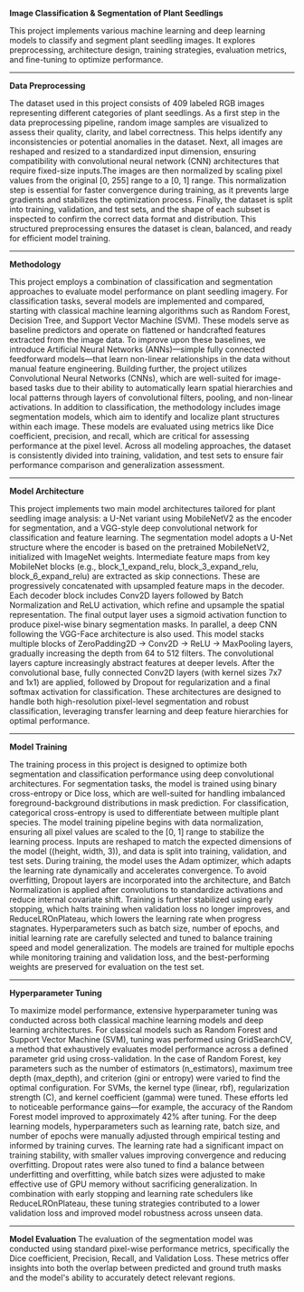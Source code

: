 **Image Classification & Segmentation of Plant Seedlings**

This project implements various machine learning and deep learning models to classify and segment plant seedling images. It explores preprocessing, architecture design, training strategies, evaluation metrics, and fine-tuning to optimize performance.

------------------
**Data Preprocessing**

The dataset used in this project consists of 409 labeled RGB images representing different categories of plant seedlings. As a first step in the data preprocessing pipeline, random image samples are visualized to assess their quality, clarity, and label correctness. This helps identify any inconsistencies or potential anomalies in the dataset.
Next, all images are reshaped and resized to a standardized input dimension, ensuring compatibility with convolutional neural network (CNN) architectures that require fixed-size inputs.The images are then normalized by scaling pixel values from the original [0, 255] range to a [0, 1] range. This normalization step is essential for faster convergence during training, as it prevents large gradients and stabilizes the optimization process. Finally, the dataset is split into training, validation, and test sets, and the shape of each subset is inspected to confirm the correct data format and distribution.
This structured preprocessing ensures the dataset is clean, balanced, and ready for efficient model training.

----------------------------
**Methodology**

This project employs a combination of classification and segmentation approaches to evaluate model performance on plant seedling imagery.
For classification tasks, several models are implemented and compared, starting with classical machine learning algorithms such as Random Forest, Decision Tree, and Support Vector Machine (SVM). These models serve as baseline predictors and operate on flattened or handcrafted features extracted from the image data.
To improve upon these baselines, we introduce Artificial Neural Networks (ANNs)—simple fully connected feedforward models—that learn non-linear relationships in the data without manual feature engineering.
Building further, the project utilizes Convolutional Neural Networks (CNNs), which are well-suited for image-based tasks due to their ability to automatically learn spatial hierarchies and local patterns through layers of convolutional filters, pooling, and non-linear activations.
In addition to classification, the methodology includes image segmentation models, which aim to identify and localize plant structures within each image. These models are evaluated using metrics like Dice coefficient, precision, and recall, which are critical for assessing performance at the pixel level.
Across all modeling approaches, the dataset is consistently divided into training, validation, and test sets to ensure fair performance comparison and generalization assessment.

------------------------
**Model Architecture**

This project implements two main model architectures tailored for plant seedling image analysis: a U-Net variant using MobileNetV2 as the encoder for segmentation, and a VGG-style deep convolutional network for classification and feature learning.
The segmentation model adopts a U-Net structure where the encoder is based on the pretrained MobileNetV2, initialized with ImageNet weights. Intermediate feature maps from key MobileNet blocks (e.g., block_1_expand_relu, block_3_expand_relu, block_6_expand_relu) are extracted as skip connections. These are progressively concatenated with upsampled feature maps in the decoder. Each decoder block includes Conv2D layers followed by Batch Normalization and ReLU activation, which refine and upsample the spatial representation. The final output layer uses a sigmoid activation function to produce pixel-wise binary segmentation masks.
In parallel, a deep CNN following the VGG-Face architecture is also used. This model stacks multiple blocks of ZeroPadding2D → Conv2D → ReLU → MaxPooling layers, gradually increasing the depth from 64 to 512 filters. The convolutional layers capture increasingly abstract features at deeper levels. After the convolutional base, fully connected Conv2D layers (with kernel sizes 7x7 and 1x1) are applied, followed by Dropout for regularization and a final softmax activation for classification.
These architectures are designed to handle both high-resolution pixel-level segmentation and robust classification, leveraging transfer learning and deep feature hierarchies for optimal performance.

--------------------------
**Model Training**

The training process in this project is designed to optimize both segmentation and classification performance using deep convolutional architectures. For segmentation tasks, the model is trained using binary cross-entropy or Dice loss, which are well-suited for handling imbalanced foreground-background distributions in mask prediction. For classification, categorical cross-entropy is used to differentiate between multiple plant species.
The model training pipeline begins with data normalization, ensuring all pixel values are scaled to the [0, 1] range to stabilize the learning process. Inputs are reshaped to match the expected dimensions of the model ((height, width, 3)), and data is split into training, validation, and test sets. During training, the model uses the Adam optimizer, which adapts the learning rate dynamically and accelerates convergence.
To avoid overfitting, Dropout layers are incorporated into the architecture, and Batch Normalization is applied after convolutions to standardize activations and reduce internal covariate shift. Training is further stabilized using early stopping, which halts training when validation loss no longer improves, and ReduceLROnPlateau, which lowers the learning rate when progress stagnates.
Hyperparameters such as batch size, number of epochs, and initial learning rate are carefully selected and tuned to balance training speed and model generalization. The models are trained for multiple epochs while monitoring training and validation loss, and the best-performing weights are preserved for evaluation on the test set.

--------------------------------
**Hyperparameter Tuning**

To maximize model performance, extensive hyperparameter tuning was conducted across both classical machine learning models and deep learning architectures.
For classical models such as Random Forest and Support Vector Machine (SVM), tuning was performed using GridSearchCV, a method that exhaustively evaluates model performance across a defined parameter grid using cross-validation. In the case of Random Forest, key parameters such as the number of estimators (n_estimators), maximum tree depth (max_depth), and criterion (gini or entropy) were varied to find the optimal configuration. For SVMs, the kernel type (linear, rbf), regularization strength (C), and kernel coefficient (gamma) were tuned. These efforts led to noticeable performance gains—for example, the accuracy of the Random Forest model improved to approximately 42% after tuning.
For the deep learning models, hyperparameters such as learning rate, batch size, and number of epochs were manually adjusted through empirical testing and informed by training curves. The learning rate had a significant impact on training stability, with smaller values improving convergence and reducing overfitting. Dropout rates were also tuned to find a balance between underfitting and overfitting, while batch sizes were adjusted to make effective use of GPU memory without sacrificing generalization.
In combination with early stopping and learning rate schedulers like ReduceLROnPlateau, these tuning strategies contributed to a lower validation loss and improved model robustness across unseen data.

---------------
**Model Evaluation**
The evaluation of the segmentation model was conducted using standard pixel-wise performance metrics, specifically the Dice coefficient, Precision, Recall, and Validation Loss. These metrics offer insights into both the overlap between predicted and ground truth masks and the model's ability to accurately detect relevant regions.




